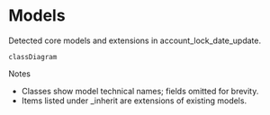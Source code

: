 # Models

Detected core models and extensions in account_lock_date_update.

```mermaid
classDiagram
```

Notes
- Classes show model technical names; fields omitted for brevity.
- Items listed under _inherit are extensions of existing models.

